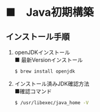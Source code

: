 # ■　Java初期構築

## インストール手順

1. openJDKインストール  
   ■ 最新Versionインストール
   ```sh
   $ brew install openjdk
   ```

2. インストール済みJDK確認方法  
   ■確認コマンド  
   ```sh
   $ /usr/libexec/java_home -V
   ```